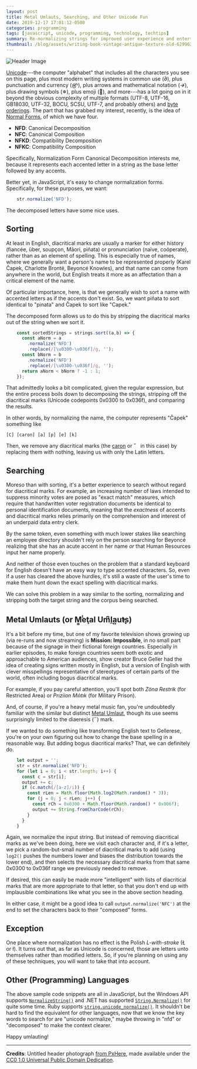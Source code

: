 ```yaml
---
layout: post
title: Metal Umlauts, Searching, and Other Unicode Fun
date: 2019-12-17 17:01:12-0500
categories: programming
tags: [javascript, unicode, programming, technology, techtips]
summary: Re-normalizing strings for improved user experience and entertainment
thumbnail: /blog/assets/writing-book-vintage-antique-texture-old-629962-pxhere.com.jpg
---
```


![Header Image](/blog/assets/writing-book-vintage-antique-texture-old-629962-pxhere.com.jpg "Writing with diacritical marks")

[Unicode](https://en.wikipedia.org/wiki/Unicode)---the computer "alphabet" that includes all the characters you see on this page, plus most modern writing systems in common use (∂), plus punctuation and currency (௹), plus arrows and mathematical notation (↛), plus drawing symbols (✵), plus emoji (🐣), and more---has a lot going on in it beyond the obvious complexity of multiple formats (UTF-8, UTF-16, GB18030, UTF-32, BOCU, SCSU, UTF-7, and probably others) and [byte orderings](https://simple.wikipedia.org/wiki/Endianness).  The part that has grabbed my interest, recently, is the idea of [Normal Forms](https://en.wikipedia.org/wiki/Unicode_equivalence#Normalization), of which we have four.

 * **NFD**: Canonical Decomposition
 * **NFC**:  Canonical Composition
 * **NFKD**:  Compatibility Decomposition
 * **NFKC**:  Compatibility Composition

Specifically, Normalization Form Canonical Decomposition interests me, because it represents each accented letter in a string as the base letter followed by any accents.

Better yet, in JavaScript, it's easy to change normalization forms.  Specifically, for these purposes, we want:

```JavaScript
    str.normalize('NFD');
```

The decomposed letters have some nice uses.

## Sorting

At least in English, diacritical marks are usually a marker for either history (fiancée, über, soupçon, Māori, piñata) or pronunciation (naïve, coöperate), rather than as an element of spelling.  This is especially true of names, where we generally want a person's name to be represented properly (Karel Čapek, Charlotte Brontë, Beyoncé Knowles), and that name can come from anywhere in the world, but English treats it more as an affectation than a critical element of the name.

Of particular importance, here, is that we generally wish to sort a name with accented letters as if the accents don't exist.  So, we want piñata to sort identical to "pinata" and Čapek to sort like "Capek."

The decomposed form allows us to do this by stripping the diacritical marks out of the string when we sort it.

```JavaScript
    const sortedStrings = strings.sort((a,b) => {
      const aNorm = a
        .normalize('NFD')
        .replace(/[\u0300-\u036f]/g, '');
      const bNorm = b
        .normalize('NFD')
        .replace(/[\u0300-\u036f]/g, '');
      return aNorm < bNorm ? -1 : 1;
    });
```

That admittedly looks a bit complicated, given the regular expression, but the entire process boils down to decomposing the strings, stripping off the diacritical marks (Unicode codepoints 0x0300 to 0x036f), and comparing the results.

In other words, by normalizing the name, the computer represents "Čapek" something like

```
[C] [caron] [a] [p] [e] [k]
```

Then, we remove any diacritical marks (the [caron](https://en.wikipedia.org/wiki/Caron) or **ˇ** &nbsp;&nbsp;in this case) by replacing them with nothing, leaving us with only the Latin letters.

## Searching

Moreso than with sorting, it's a better experience to search without regard for diacritical marks.  For example, an increasing number of laws intended to suppress minority votes are posed as "exact match" measures, which require that handwritten voter registration documents be identical to personal identification documents, meaning that the *exactness* of accents and diacritical marks relies primarily on the comprehension and interest of an underpaid data entry clerk.

By the same token, even something with much lower stakes like searching an employee directory shouldn't rely on the person searching for Beyoncé realizing that she has an acute accent in her name *or* that Human Resources input her name properly.

And neither of those even touches on the problem that a standard keyboard for English doesn't have an easy way to type accented characters.  So, even if a user has cleared the above hurdles, it's still a waste of the user's time to make them hunt down the exact spelling with diacritical marks.

We can solve this problem in a way similar to the sorting, normalizing and stripping both the target string and the corpus being searched.

## Metal Umlauts (or M͇ͭeţal Um͆l̼a͍u̓t̨s)

It's a bit before my time, but one of my favorite television shows growing up (via re-runs and now streaming) is **Mission: Impossible**, in no small part because of the signage in their fictional foreign countries.  Especially in earlier episodes, to make foreign countries seem both exotic and approachable to American audiences, show creator Bruce Geller had the idea of creating signs written mostly in English, but a version of English with clever misspellings representative of stereotypes of certain parts of the world, often including bogus diacritical marks.

For example, if you pay careful attention, you'll spot both *Zöna Restrik* (for Restricted Area) or *Prıziion Mılıtık* (for Military Prison).

And, of course, if you're a heavy metal music fan, you're undoubtedly familiar with the similar but distinct [Metal Umlaut](https://en.wikipedia.org/wiki/Metal_umlaut), though its use seems surprisingly limited to the diaeresis (**¨**) mark.

If we wanted to do something like transforming English text to Gellerese, you're on your own figuring out how to change the base spelling in a reasonable way.  But adding bogus diacritical marks?  That, we can definitely do.

```JavaScript
    let output = '';
    str = str.normalize('NFD');
    for (let i = 0; i < str.length; i++) {
      const c = str[i];
      output += c;
      if (c.match(/[a-z]/i)) {
        const rLen = Math.floor(Math.log2(Math.random() * 3));
        for (j = 0; j < rLen; j++) {
          const rCh = 0x0300 + Math.floor(Math.random() * 0x006f);
          output += String.fromCharCode(rCh);
        }
      }
    }
```

Again, we normalize the input string.  But instead of removing diacritical marks as we've been doing, here we visit each character and, if it's a letter, we pick a random-but-small number of diacritical marks to add (using `log2()` pushes the numbers lower and biases the distribution towards the lower end), and then selects the necessary diacritical marks from that same 0x0300 to 0x036f range we previously needed to remove.

If desired, this can easily be made more "intelligent" with lists of diacritical marks that are more appropriate to that letter, so that you don't end up with implausible combinations like what you see in the above section heading.

In either case, it might be a good idea to call `output.normalize('NFC')` at the end to set the characters back to their "composed" forms.

## Exception

One place where normalization has no effect is the Polish *L-with-stroke* (Ł or ł).  It turns out that, as far as Unicode is concerned, those are letters unto themselves rather than modified letters.  So, if you're planning on using any of these techniques, you will want to take that into account.

## Other (Programming) Languages

The above sample code snippets are all in JavaScript, but the Windows API supports [`NormalizeString()`](https://docs.microsoft.com/en-us/windows/win32/api/winnls/nf-winnls-normalizestring) and .NET has supported [`String.Normalize()`](https://docs.microsoft.com/en-us/dotnet/api/system.string.normalize?view=netframework-4.8) for quite some time.  Ruby supports [`string.unicode_normalize()`](https://apidock.com/ruby/v2_5_5/String/unicode_normalize).  It shouldn't be hard to find the equivalent for other languages, now that we know the key words to search for are "unicode normalize," maybe throwing in "nfd" or "decomposed" to make the context clearer.

Happy umlauting!

* * *

**Credits**:  Untitled header photograph [from PxHere](https://pxhere.com/en/photo/629962), made available under the [CC0 1.0 Universal Public Domain Dedication](https://creativecommons.org/publicdomain/zero/1.0/).
